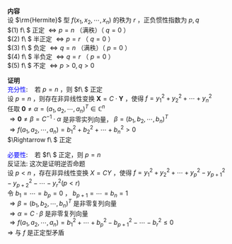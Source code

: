 **内容**  
设 $\rm{Hermite}$ 型 $f(x_1,x_2,\cdots,x_n)$ 的秩为 $r$ ，正负惯性指数为 $p,q$  
 $(1) f\ $ 正定 $\Leftrightarrow p=n$ （满秩）（ $q=0$ ）  
 $(2) f\ $ 半正定 $\Leftrightarrow p=r$ （ $q=0$ ）  
 $(3) f\ $ 负定 $\Leftrightarrow q=n$ （满秩）（ $p=0$ ）  
 $(4) f\ $ 半负定 $\Leftrightarrow q=r$ （ $p=0$ ）  
 $(5) f\ $ 不定 $\Leftrightarrow p>0,q>0$  
  
**证明**  
<font color=blue>充分性</font>: $\enspace$ 若 $p=n$ ，则 $f\ $ 正定  
设 $p=n$ ，则存在非异线性变换 $\mathbf{X}=C\cdot\mathbf{Y}$ ，使得 $f=y_1^2+y_2^2+\cdots+y_n^2$  
任取 $\mathbf{0}\neq\alpha=(a_1,a_2,\cdots,a_n)^T\in\mathbb{C}^n$  
 $\Rightarrow\mathbf{0}\neq\beta=C^{-1}\cdot\alpha$ 是非零实列向量， $\beta=(b_1,b_2,\cdots,b_n)^T$  
 $\Rightarrow f(a_1,a_2,\cdots,a_n)=b_1^2+b_2^2+\cdots+b_n^2>0$  
 $\Rightarrow f\ $ 正定  
  
<font color=blue>必要性</font>: $\enspace$ 若 $f\ $ 正定，则 $p=n$  
反证法: 这次是证明逆否命题  
设 $p<n$ ，存在非异线性变换 $X=CY$ ，使得 $f=y_1^2+y_2^2+\cdots+y_p^2-y_{p+1}^2-y_{p+2}^2-\cdots-y_r^2(p<r)$  
令 $b_1=\cdots=b_p=0$ ， $b_{p+1}=\cdots=b_n=1$  
 $\Rightarrow \beta=(b_1,b_2,\cdots,b_n)^T$ 是非零复列向量  
 $\Rightarrow \alpha=C\cdot\beta$ 是非零复列向量  
 $\Rightarrow f(a_1,a_2,\cdots,a_n)=b_1^2+\cdots+b_p^2-b_{p+1}^2-\cdots-b_r^2\leq0$  
 $\Rightarrow$  与 $f$ 是正定型矛盾  
